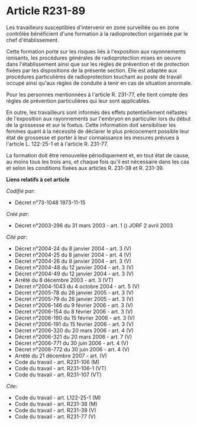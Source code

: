 # Article R231-89

Les travailleurs susceptibles d'intervenir en zone surveillée ou en zone contrôlée bénéficient d'une formation à la
radioprotection organisée par le chef d'établissement.

Cette formation porte sur les risques liés à l'exposition aux rayonnements ionisants, les procédures générales de
radioprotection mises en oeuvre dans l'établissement ainsi que sur les règles de prévention et de protection fixées par les
dispositions de la présente section. Elle est adaptée aux procédures particulières de radioprotection touchant au poste de
travail occupé ainsi qu'aux règles de conduite à tenir en cas de situation anormale.

Pour les personnes mentionnées à l'article R. 231-77, elle tient compte des règles de prévention particulières qui leur sont
applicables.

En outre, les travailleurs sont informés des effets potentiellement néfastes de l'exposition aux rayonnements sur l'embryon
en particulier lors du début de la grossesse et sur le foetus. Cette information doit sensibiliser les femmes quant à la
nécessité de déclarer le plus précocement possible leur état de grossesse et porter à leur connaissance les mesures prévues à
l'article L. 122-25-1 et à l'article R. 231-77.

La formation doit être renouvelée périodiquement et, en tout état de cause, au moins tous les trois ans, et chaque fois qu'il
est nécessaire dans les cas et selon les conditions fixées aux articles R. 231-38 et R. 231-39.

**Liens relatifs à cet article**

_Codifié par_:

  - Décret n°73-1048 1973-11-15

_Créé par_:

  - Décret n°2003-296 du 31 mars 2003 - art. 1 () JORF 2 avril 2003

_Cité par_:

  - Décret n°2004-24 du 8 janvier 2004 - art. 3 (V)
  - Décret n°2004-25 du 8 janvier 2004 - art. 4 (V)
  - Décret n°2004-26 du 8 janvier 2004 - art. 3 (V)
  - Décret n°2004-48 du 12 janvier 2004 - art. 3 (V)
  - Décret n°2004-49 du 12 janvier 2004 - art. 3 (V)
  - Arrêté du 8 décembre 2003 - art. 3 (VT)
  - Décret n°2004-1043 du 4 octobre 2004 - art. 5 (V)
  - Décret n°2005-78 du 26 janvier 2005 - art. 3 (V)
  - Décret n°2005-79 du 26 janvier 2005 - art. 3 (V)
  - Décret n°2006-146 du 9 février 2006 - art. 3 (V)
  - Décret n°2006-154 du 8 février 2006 - art. 3 (V)
  - Décret n°2006-190 du 15 février 2006 - art. 3 (V)
  - Décret n°2006-191 du 15 février 2006 - art. 3 (V)
  - Décret n°2006-320 du 20 mars 2006 - art. 4 (V)
  - Décret n°2006-321 du 20 mars 2006 - art. 7 (V)
  - Décret n°2006-771 du 30 juin 2006 - art. 4 (V)
  - Décret n°2006-772 du 30 juin 2006 - art. 4 (V)
  - Arrêté du 21 décembre 2007 - art. (V)
  - Code du travail - art. R231-106 (M)
  - Code du travail - art. R231-106-1 (VT)
  - Code du travail - art. R231-107 (VT)

_Cite_:

  - Code du travail - art. L122-25-1 (M)
  - Code du travail - art. R231-38 (M)
  - Code du travail - art. R231-39 (V)
  - Code du travail - art. R231-77 (V)
